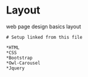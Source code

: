 # Layout
web page design basics layout 

	# Setup linked from this file 
	
	*HTML 
	*CSS
	*Bootstrap
	*Owl-Carousel
	*Jquery

